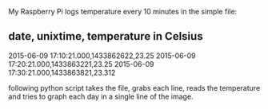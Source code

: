My Raspberry Pi logs temperature every 10 minutes in the simple file:

date, unixtime, temperature in Celsius
---------------------------------------
2015-06-09 17:10:21.000,1433862622,23.25
2015-06-09 17:20:21.000,1433863221,23.25
2015-06-09 17:30:21.000,1433863821,23.312

following python script takes the file,
grabs each line, reads the temperature and tries
to graph each day in a single line of the image.
